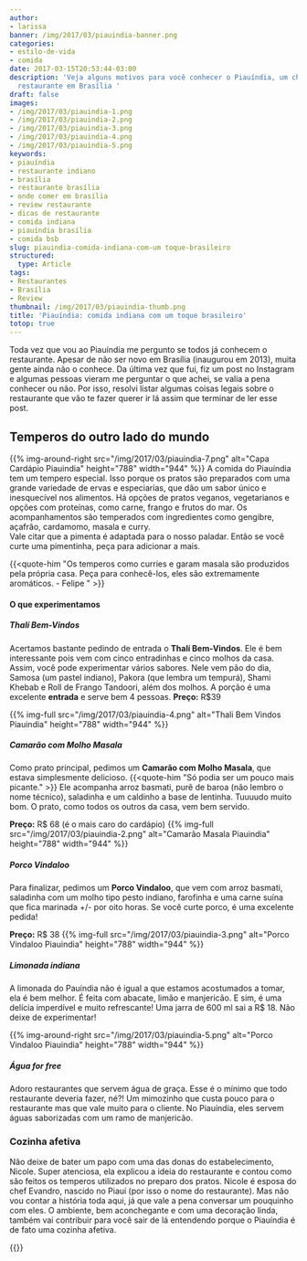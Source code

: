 ```yaml
---
author:
- larissa
banner: /img/2017/03/piauindia-banner.png
categories:
- estilo-de-vida
- comida
date: 2017-03-15T20:53:44-03:00
description: 'Veja alguns motivos para você conhecer o Piauíndia, um charmoso e aconchegante
  restaurante em Brasília '
draft: false
images:
- /img/2017/03/piauindia-1.png
- /img/2017/03/piauindia-2.png
- /img/2017/03/piauindia-3.png
- /img/2017/03/piauindia-4.png
- /img/2017/03/piauindia-5.png
keywords:
- piauíndia
- restaurante indiano
- brasília
- restaurante brasília
- onde comer em brasília
- review restaurante
- dicas de restaurante
- comida indiana
- piauíndia brasília
- comida bsb
slug: piauindia-comida-indiana-com-um toque-brasileiro
structured:
  type: Article
tags:
- Restaurantes
- Brasília
- Review
thumbnail: /img/2017/03/piauindia-thumb.png
title: 'Piauíndia: comida indiana com um toque brasileiro'
totop: true
---
```


Toda vez que vou ao Piauíndia me pergunto se todos já conhecem o restaurante.  Apesar de não ser novo em Brasília (inaugurou em 2013), muita gente ainda não o conhece. Da última vez que fui, fiz um post no Instagram e algumas pessoas vieram me perguntar o que achei, se valia a pena conhecer ou não. Por isso, resolvi listar algumas coisas legais sobre o restaurante que vão te fazer querer ir lá assim que terminar de ler esse post.

## Temperos do outro lado do mundo

{{% img-around-right src="/img/2017/03/piauindia-7.png"  alt="Capa Cardápio Piauindia"  height="788" width="944" %}}
A comida do Piauíndia tem um tempero especial. Isso porque os pratos são preparados com uma grande variedade de ervas e especiarias, que dão um sabor único e inesquecível nos alimentos.  Há opções de pratos veganos, vegetarianos e opções com proteínas, como carne, frango e frutos do mar. Os acompanhamentos são temperados com ingredientes como gengibre, açafrão, cardamomo, masala e curry.  
Vale citar que a pimenta é adaptada para o nosso paladar. Então se você curte uma pimentinha, peça para adicionar a mais.

{{<quote-him "Os temperos como curries e garam masala são produzidos pela própria casa. Peça para conhecê-los, eles são extremamente aromáticos. - Felipe " >}}


#### O que experimentamos

##### Thalí Bem-Vindos
Acertamos bastante pedindo de entrada o **Thalí Bem-Vindos**. Ele é bem interessante pois vem com cinco entradinhas e cinco molhos da casa. Assim, você pode experimentar vários sabores. Nele vem pão do dia, Samosa (um pastel indiano), Pakora (que lembra um tempurá), Shami Khebab e Roll de Frango Tandoori, além dos molhos.
A porção é uma excelente **entrada** e serve bem 4 pessoas.
**Preço:** R$39

{{% img-full src="/img/2017/03/piauindia-4.png"  alt="Thali Bem Vindos Piauindia"  height="788" width="944" %}}


##### Camarão com Molho Masala

Como prato principal, pedimos um **Camarão com Molho Masala**, que estava simplesmente delicioso. {{<quote-him "Só podia ser um pouco mais picante." >}}
Ele acompanha arroz basmati, purê de baroa (não lembro o nome técnico), saladinha e um caldinho a base de lentinha. Tuuuudo muito bom. O prato, como todos os outros da casa, vem bem servido.

**Preço:** R$ 68 (é o mais caro do cardápio)
{{% img-full src="/img/2017/03/piauindia-2.png"  alt="Camarão Masala Piauindia"  height="788" width="944" %}}

##### Porco Vindaloo

Para finalizar, pedimos um **Porco Vindaloo**, que vem com arroz basmati, saladinha com um molho tipo pesto indiano, farofinha e uma carne suína que fica marinada +/- por oito horas. Se você curte porco, é uma excelente pedida!

**Preço:** R$ 38
{{% img-full src="/img/2017/03/piauindia-3.png"  alt="Porco Vindaloo Piauindia"  height="788" width="944" %}}


##### Limonada indiana

A limonada do Pauíndia não é igual a que estamos acostumados a tomar, ela é bem melhor. É feita com abacate, limão e manjericão. E sim, é uma delícia imperdível e muito refrescante! Uma  jarra de 600 ml sai a R$ 18. Não deixe de experimentar!

{{% img-around-right src="/img/2017/03/piauindia-5.png"  alt="Porco Vindaloo Piauindia"  height="788" width="944" %}}

##### Água for free

Adoro restaurantes que servem água de graça. Esse é o mínimo que todo restaurante deveria fazer, né?! Um mimozinho que custa pouco para o restaurante mas que vale muito para o cliente. No Piauíndia, eles servem águas saborizadas com um ramo de manjericão.

### Cozinha afetiva

Não deixe de bater um papo com uma das donas do estabelecimento, Nicole. Super atenciosa, ela explicou a ideia do restaurante e contou como são feitos os temperos utilizados no preparo dos pratos. Nicole é esposa do chef Evandro, nascido no Piauí (por isso o nome do restaurante). Mas não vou contar a história toda aqui, já que vale a pena conversar um pouquinho com eles. O ambiente, bem aconchegante e com uma decoração linda, também vai contribuir para você sair de lá entendendo porque o Piauíndia é de fato uma cozinha afetiva.



{{<restaurant address="Acampamento Pacheco Fernandes, rua 9, casa 2, Vila Planalto-DF" maps="https://goo.gl/maps/UqEfKEQ8iw52" work-time="Segunda à quarta e domingo, das 12h às 16h - Quinta, sexta e sábado, das 11h às 23h." phone="(61) 3574.4234" price="3,5/5">}}
